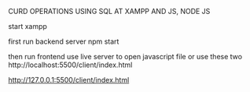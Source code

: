 CURD OPERATIONS USING SQL AT XAMPP AND JS, NODE JS

start xampp

first run backend server
npm start

then run frontend
use live server to open javascript file
or
use these two
http://localhost:5500/client/index.html

http://127.0.0.1:5500/client/index.html